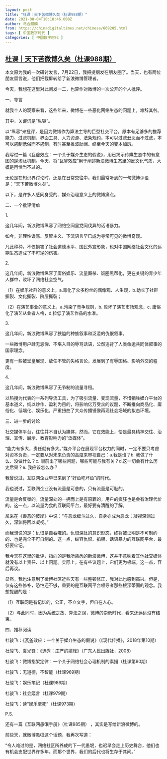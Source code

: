 ```yaml
---
layout: post
title: "杜课｜天下苦微博久矣（杜课988期）"
date: 2021-08-04T10:18:46.000Z
author: 乌合麒麟
from: https://chinadigitaltimes.net/chinese/669205.html
tags: [ 中国数字时代 ]
categories: [ 中国数字时代 ]
---
```

<!--1628072326000-->
[杜课｜天下苦微博久矣（杜课988期）](https://chinadigitaltimes.net/chinese/669205.html)
------

<div>
<p>本文原为我的一次研讨发言，7月22日，我把提纲发在朋友圈了。当天，也有两位朋友留言说，他们把截屏转给了新浪微博管理者。</p><p>今天，我想在这里对此阐发一二，也算作对微博的一次公开的个人批评。</p><p>一、导言</p><p>就我个人的观察来看，这些年来，微博在一些恶化网络生态的问题上，难辞其咎。</p><p>其中，关键词是“纵容”。</p><p>以“纵容”来批评，是因为微博作为算法主导的巨型社交平台，原本有足够多的推荐能力、过滤机制、界面工具、人力资源、法条规约，本可以过滤丑恶而不过滤，本可以遏制低俗而不遏制，有时甚至推波助澜、终至今天的变本加厉。</p><p>我写过一篇《瓦釜效应：一个关于媒介生态的假说》，用已揭示传媒生态中的有意图的逆淘汰机制。今天，将“瓦釜效应”用于阐述新浪微博生态里的反文化气质，大概是再恰当不过的。</p><p>无论是在知识界讨论时，还是在日常交往中，我们最常听到的一句微博评语是：“天下苦微博久矣”。</p><p>以下，是许多人感同身受的、媒介治理意义上的微博痛点。</p><p>二、一个批评清单</p><p>1.</p><p>这几年间，新浪微博纵容了网络空间里党同伐异的话语暴力。</p><p>如今，非理性谩骂、反智主义、下流语言早已成为寻常可见的微博奇观。</p><p>凡此种种，不仅损害了社会道德水平、国民外宣形象，也对中国网络社会文化的远期生态造成了不可逆的伤害。</p><p>2.</p><p>这几年间，新浪微博纵容了庸俗娱乐、流量厮杀、饭圈黑帮化，更在关键的青少年人群中，败坏了网络社会空气。</p><p>（1）在娱乐社群的意义上，a.毒化了众多粉丝的偶像观、人生观，b.助长了社群撕裂、文化撕裂、阶层撕裂；</p><p>（2）在演艺事业的意义上，a.污染了竞争规则，b. 败坏了演艺市场观念，c. 庸俗化了演艺从业者人格，d.拉低了演艺作品的水准。</p><p>3.</p><p>这几年间，新浪微博纵容了狭隘的种族叙事和泛滥的仇恨叙事。</p><p>一些微博用户肆无忌惮、不堪入目的辱骂话语，公然违背了人类命运共同体叙事的国家理念。</p><p>更有一些被堂皇展现、放任不管的失格言论，发展到了有辱国格、影响外交的程度。</p><p>4.</p><p>这几年间，新浪微博纵容了无节制的流量寻租。</p><p>以热搜为代表的一系列导流工具，为了吸引流量、变现流量，不惜牺牲媒介平台的基本道义，纯以炒作、盈利为目的，将影响亿万受众的议题，不断推向商品化、庸俗化、低端化、娱乐化，严重扭曲了大众传播镜像再现社会场域的拟态环境。</p><p>三、进一步的讨论</p><p>社交媒体平台，往往并不自认为媒体，然而，它在效能上，恰是最具精神交往、治理、宣传、展示、教育影响力的“泛媒体”。</p><p>“能力有多大，责任就有多大。”媒介平台在展现平台权力的同时，一定不要只考虑对资本负责，一定要从对未来负责的高度来审视自己：a.我是谁？b. 我做了什么、没做什么？c. 眼前出了哪些问题，哪些可能与我有关？d.这一切会有什么历史后果？e. 我应该怎么办？</p><p>我曾说过，互联网企业早已来到了“好鱼吃坏鱼”的时代。</p><p>我也说过，互联网企业没有流量是可悲的，只有流量是可耻的。</p><p>流量是会反噬的。流量深处的一拥而上是有原罪的，用户的疯狂也是会有治理代价的。这一点，以流量为食的互联网平台，最好要有清醒的了解。</p><p>尼采在《善恶的彼岸》中说：“与恶龙缠斗过久，自身亦成为恶龙；凝视深渊过久，深渊将回以凝视。”</p><p>而我想说的是：仇恨是自吞噬的。仇恨深处的意识形态，终将被证明是不可制约的、也是完全不可自制的。这一点，纵容仇恨、掐架、话语暴力的互联网平台，最好要牢记。</p><p>我今天在这里的批评，指向的是我所熟悉的新浪微博，这并不意味着其他社交媒体就没有以上责任、以上问题。实际上，在有些议题上，它们更为极端。这一点，容后再议。</p><p>显然，我也注意到了微博社区近些天有一些整顿修正，我对此也感到高兴。但是，仅有这些修补，恐怕还不够，重要的是互联网平台领导者那些根深蒂固的观念。我想提醒的是：</p><p>（1）互联网是有记忆的，公正，不立文字，但自在人心。</p><p>（2）与此同时，因为系统之故、算法之误，微博的崇低时代，看来还远远没有结束。</p><p>四、推荐阅读</p><p>杜骏飞：《瓦釜效应：一个关于媒介生态的假说》（《现代传播》，2018年第10期）</p><p>杜骏飞、袁光锋：《选秀：庄严的嬉戏》（广东人民出版社，2008）</p><p>杜骏飞：微博掐架定律：一个关于网络社会心理机制的素描（杜课第90期）</p><p>杜骏飞：无道德，不智能（杜课969期）</p><p>杜骏飞：娱乐笔记（杜课986期）</p><p>杜骏飞：社会箴言（杜课979期）</p><p>杜骏飞：读“娱乐至死”（杜课973期）</p><p>P.S.</p><p>还有一篇《互联网愚氓手册》（杜课985期） ，其实是写给新浪微博的。</p><p>前些天，就微博愚氓这个话题，我再次写道：</p><p>“令人难过的是，网络社区所养成的下一代愚氓，也迟早会走上历史舞台，他们也有机会支配世界许多年。而那个世界，我们的后代也将生存于其间。”</p>
</div>
